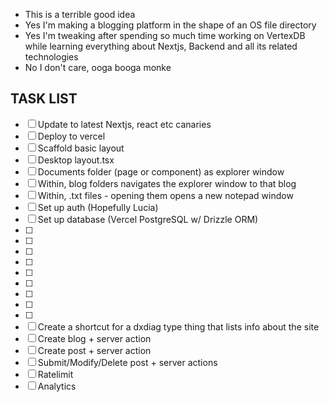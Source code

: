 - This is a terrible good idea
- Yes I'm making a blogging platform in the shape of an OS file directory
- Yes I'm tweaking after spending so much time working on VertexDB while learning everything about Nextjs, Backend and all its related technologies
- No I don't care, ooga booga monke

## TASK LIST

- [ ] Update to latest Nextjs, react etc canaries
- [ ] Deploy to vercel
- [ ] Scaffold basic layout
- [ ] Desktop layout.tsx
- [ ] Documents folder (page or component) as explorer window
- [ ] Within, blog folders navigates the explorer window to that blog
- [ ] Within, .txt files - opening them opens a new notepad window
- [ ] Set up auth (Hopefully Lucia)
- [ ] Set up database (Vercel PostgreSQL w/ Drizzle ORM)
- [ ]
- [ ]
- [ ]
- [ ]
- [ ]
- [ ]
- [ ]
- [ ]
- [ ]
- [ ] Create a shortcut for a dxdiag type thing that lists info about the site
- [ ] Create blog + server action
- [ ] Create post + server action
- [ ] Submit/Modify/Delete post + server actions
- [ ] Ratelimit
- [ ] Analytics
